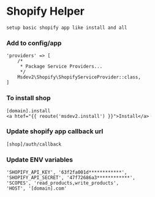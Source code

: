 # Shopify Helper 

    setup basic shopify app like install and all

### Add to config/app
    'providers' => [
        /*
         * Package Service Providers...
         */
        Msdev2\Shopify\ShopifyServiceProvider::class,
    ]

### To install shop

    [domain].install
    <a htef="{{ reoute('msdev2.install') }}">Install</a>

### Update shopify app callback url 

    [shop]/auth/callback

### Update ENV variables

    'SHOPIFY_API_KEY', '63f2fa001d************',
    'SHOPIFY_API_SECRET', '47f72686a3************',
    'SCOPES', 'read_products,write_products',
    'HOST', '[domain].com'